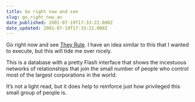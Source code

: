 ```yaml
---
title: Go right now and see
slug: go_right_now_an
date_published: 2001-07-19T17:33:22.000Z
date_updated: 2001-07-19T17:33:22.000Z
---
```


Go right now and see [They Rule](http://theyrule.orgo.org/). I have an idea similar to this that I wanted to execute, but this will tide me over nicely.

This is a database with a pretty Flash interface that shows the incestuous networks of relationships that join the small number of people who control most of the largest corporations in the world.

It’s not a light read, but it does help to reinforce just how privileged this small group of people is.
